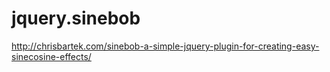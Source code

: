 jquery.sinebob
==============

http://chrisbartek.com/sinebob-a-simple-jquery-plugin-for-creating-easy-sinecosine-effects/

